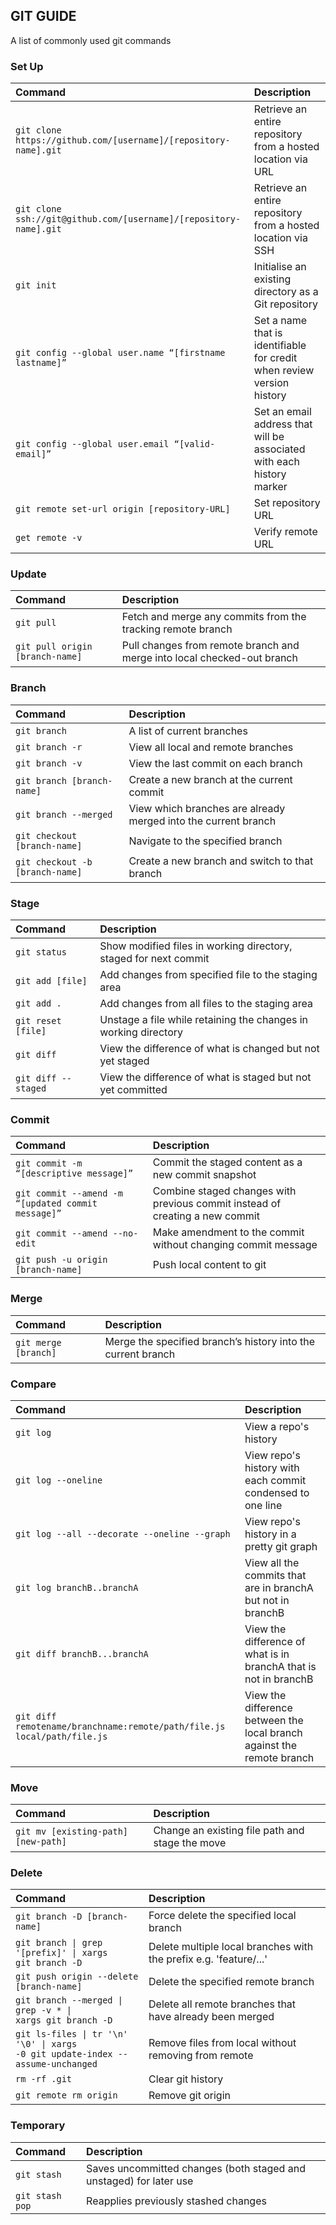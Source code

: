 ## GIT GUIDE 
A list of commonly used git commands

### Set Up
| Command | Description 
|:--- |:--- 
|`git clone https://github.com/[username]/[repository-name].git`| Retrieve an entire repository from a hosted location via URL 
|`git clone ssh://git@github.com/[username]/[repository-name].git`|Retrieve an entire repository from a hosted location via SSH
|`git init`| Initialise an existing directory as a Git repository 
|`git config --global user.name “[firstname lastname]”`| Set a name that is identifiable for credit when review version history 
|`git config --global user.email “[valid-email]”`| Set an email address that will be associated with each history marker 
|`git remote set-url origin [repository-URL]`| Set repository URL
|`get remote -v`| Verify remote URL

### Update
| Command | Description 
|:--- |:--- 
|`git pull`| Fetch and merge any commits from the tracking remote branch
|`git pull origin [branch-name]`|  Pull changes from remote branch and merge into local checked-out branch

### Branch
| Command | Description 
|:--- |:--- 
|`git branch`| A list of current branches
|`git branch -r`| View all local and remote branches
|`git branch -v`| View the last commit on each branch
|`git branch [branch-name]`| Create a new branch at the current commit
|`git branch --merged`| View which branches are already merged into the current branch
|`git checkout [branch-name]`| Navigate to the specified branch
|`git checkout -b [branch-name]`| Create a new branch and switch to that branch

### Stage
| Command | Description 
|:--- |:--- 
|`git status`| Show modified files in working directory, staged for next commit
|`git add [file]`| Add changes from specified file to the staging area
|`git add .`| Add changes from all files to the staging area
|`git reset [file]`| Unstage a file while retaining the changes in working directory
|`git diff`| View the difference of what is changed but not yet staged
|`git diff --staged`| View the difference of what is staged but not yet committed

### Commit
| Command | Description 
|:--- |:--- 
|`git commit -m “[descriptive message]”`| Commit the staged content as a new commit snapshot
|`git commit --amend -m “[updated commit message]”`| Combine staged changes with previous commit instead of creating a new commit
|`git commit --amend --no-edit`| Make amendment to the commit without changing commit message|
|`git push -u origin [branch-name]`| Push local content to git

### Merge
| Command | Description 
|:--- |:--- 
|`git merge [branch]`| Merge the specified branch’s history into the current branch

### Compare
| Command | Description 
|:--- |:--- 
|`git log`| View a repo's history
|`git log --oneline`| View repo's history with each commit condensed to one line
|`git log --all --decorate --oneline --graph`| View repo's history in a pretty git graph
|`git log branchB..branchA`| View all the commits that are in branchA but not in branchB
|`git diff branchB...branchA`| View the difference of what is in branchA that is not in branchB
|`git diff remotename/branchname:remote/path/file.js local/path/file.js`| View the difference between the local branch against the remote branch



### Move
| Command | Description 
|:--- |:--- 
|`git mv [existing-path] [new-path]`| Change an existing file path and stage the move

### Delete
| Command | Description 
|:--- |:--- 
|`git branch -D [branch-name]`| Force delete the specified local branch 
|<code>git branch &#124; grep '[prefix]' &#124; xargs git branch -D</code>| Delete multiple local branches with the prefix e.g. 'feature/...'
|`git push origin --delete [branch-name]`| Delete the specified remote branch
|<code>git branch --merged &#124; grep -v \* &#124; xargs git branch -D</code> | Delete all remote branches that have already been merged
|<code>git ls-files &#124; tr '\n' '\0' &#124; xargs -0 git update-index --assume-unchanged</code>| Remove files from local without removing from remote
|`rm -rf .git`| Clear git history
|`git remote rm origin`| Remove git origin


### Temporary
| Command | Description 
|:--- |:--- 
|`git stash`| Saves uncommitted changes (both staged and unstaged) for later use
|`git stash pop`| Reapplies previously stashed changes

